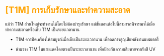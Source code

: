 # <span style="color: orange">[T1M] การเก็บรักษาและทำความสะอาด</span>

แม้ว่า T1M ส่วนใหญ่จะทำงานได้โดยไม่ต้องบำรุงรักษา แต่ขั้นตอนต่อไปนี้สามารถพิจารณาได้เมื่อทำความสะอาดหรือเก็บ T1M เป็นระยะเวลานาน

<div style="margin-left: 10px;">

- T1M ควรปิดเครื่องให้สมบูรณ์เมื่อเก็บเป็นระยะเวลานาน เพื่อลดการสูญเสียพลังงานแบตเตอรี่

- ห้ามวาง T1M ในแสงแดดโดยตรงเป็นระยะเวลานาน เพื่อป้องกันความเสียหายจากรังสี UV

</div>
